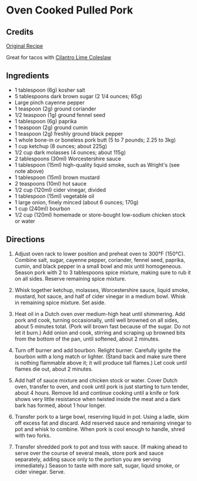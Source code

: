 # Oven Cooked Pulled Pork

## Credits

[Original Recipe](http://www.seriouseats.com/2016/02/the-food-lab-how-to-make-the-best-oven-cooked-pulled-pork.html)

Great for tacos with [Cilantro Lime Coleslaw](md/CilantroLimeColeslaw.md)

## Ingredients

- 1 tablespoon (6g) kosher salt
- 5 tablespoons dark brown sugar (2 1/4 ounces; 65g)
- Large pinch cayenne pepper
- 1 teaspoon (2g) ground coriander
- 1/2 teaspoon (1g) ground fennel seed
- 1 tablespoon (6g) paprika
- 1 teaspoon (2g) ground cumin
- 1 teaspoon (2g) freshly ground black pepper
- 1 whole bone-in or boneless pork butt (5 to 7 pounds; 2.25 to 3kg)
- 1 cup ketchup (8 ounces; about 225g)
- 1/2 cup dark molasses (4 ounces; about 115g)
- 2 tablespoons (30ml) Worcestershire sauce
- 1 tablespoon (15ml) high-quality liquid smoke, such as Wright's (see note above)
- 1 tablespoon (15ml) brown mustard
- 2 teaspoons (10ml) hot sauce
- 1/2 cup (120ml) cider vinegar, divided
- 1 tablespoon (15ml) vegetable oil
- 1 large onion, finely minced (about 6 ounces; 170g)
- 1 cup (240ml) bourbon
- 1/2 cup (120ml) homemade or store-bought low-sodium chicken stock or water

## Directions

1. Adjust oven rack to lower position and preheat oven to 300°F (150°C).
   Combine salt, sugar, cayenne pepper, coriander, fennel seed, paprika, cumin,
   and black pepper in a small bowl and mix until homogeneous. Season pork with
   2 to 3 tablespoons spice mixture, making sure to rub it on all sides.
   Reserve remaining spice mixture.

2. Whisk together ketchup, molasses, Worcestershire sauce, liquid smoke,
   mustard, hot sauce, and half of cider vinegar in a medium bowl. Whisk in
   remaining spice mixture. Set aside.

3. Heat oil in a Dutch oven over medium-high heat until shimmering. Add pork
   and cook, turning occasionally, until well browned on all sides, about 5
   minutes total. (Pork will brown fast because of the sugar. Do not let it
   burn.) Add onion and cook, stirring and scraping up browned bits from the
   bottom of the pan, until softened, about 2 minutes.

4. Turn off burner and add bourbon. Relight burner. Carefully ignite the
   bourbon with a long match or lighter. (Stand back and make sure there is
   nothing flammable above it; it will produce tall flames.) Let cook until
   flames die out, about 2 minutes.

5. Add half of sauce mixture and chicken stock or water. Cover Dutch oven,
   transfer to oven, and cook until pork is just starting to turn tender, about
   4 hours. Remove lid and continue cooking until a knife or fork shows very
   little resistance when twisted inside the meat and a dark bark has formed,
   about 1 hour longer.

6. Transfer pork to a large bowl, reserving liquid in pot. Using a ladle, skim
   off excess fat and discard. Add reserved sauce and remaining vinegar to pot
   and whisk to combine. When pork is cool enough to handle, shred with two
   forks.

7. Transfer shredded pork to pot and toss with sauce. (If making ahead to serve
   over the course of several meals, store pork and sauce separately, adding
   sauce only to the portion you are serving immediately.) Season to taste with
   more salt, sugar, liquid smoke, or cider vinegar. Serve.
